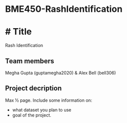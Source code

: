 # BME450-RashIdentification
# # Title
Rash Identification
## Team members
Megha Gupta (guptamegha2020) & Alex Bell (bell306)
## Project decription
Max ½ page. Include some information on:
- what dataset you plan to use
- goal of the project. 
